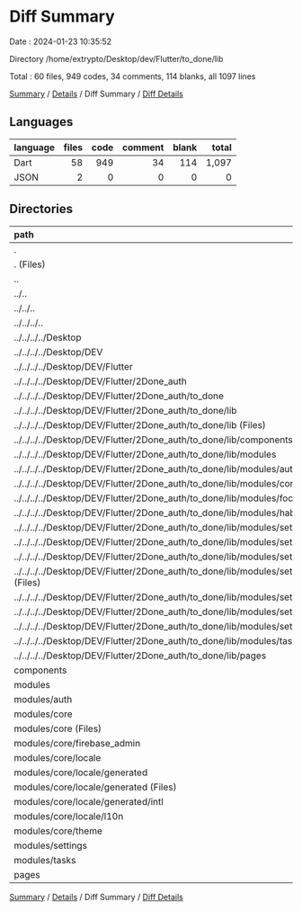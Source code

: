 # Diff Summary

Date : 2024-01-23 10:35:52

Directory /home/extrypto/Desktop/dev/Flutter/to_done/lib

Total : 60 files,  949 codes, 34 comments, 114 blanks, all 1097 lines

[Summary](results.md) / [Details](details.md) / Diff Summary / [Diff Details](diff-details.md)

## Languages
| language | files | code | comment | blank | total |
| :--- | ---: | ---: | ---: | ---: | ---: |
| Dart | 58 | 949 | 34 | 114 | 1,097 |
| JSON | 2 | 0 | 0 | 0 | 0 |

## Directories
| path | files | code | comment | blank | total |
| :--- | ---: | ---: | ---: | ---: | ---: |
| . | 60 | 949 | 34 | 114 | 1,097 |
| . (Files) | 1 | 11 | 0 | 2 | 13 |
| .. | 27 | -1,072 | -77 | -143 | -1,292 |
| ../.. | 27 | -1,072 | -77 | -143 | -1,292 |
| ../../.. | 27 | -1,072 | -77 | -143 | -1,292 |
| ../../../.. | 27 | -1,072 | -77 | -143 | -1,292 |
| ../../../../Desktop | 27 | -1,072 | -77 | -143 | -1,292 |
| ../../../../Desktop/DEV | 27 | -1,072 | -77 | -143 | -1,292 |
| ../../../../Desktop/DEV/Flutter | 27 | -1,072 | -77 | -143 | -1,292 |
| ../../../../Desktop/DEV/Flutter/2Done_auth | 27 | -1,072 | -77 | -143 | -1,292 |
| ../../../../Desktop/DEV/Flutter/2Done_auth/to_done | 27 | -1,072 | -77 | -143 | -1,292 |
| ../../../../Desktop/DEV/Flutter/2Done_auth/to_done/lib | 27 | -1,072 | -77 | -143 | -1,292 |
| ../../../../Desktop/DEV/Flutter/2Done_auth/to_done/lib (Files) | 1 | -19 | 0 | -3 | -22 |
| ../../../../Desktop/DEV/Flutter/2Done_auth/to_done/lib/components | 3 | -132 | -9 | -17 | -158 |
| ../../../../Desktop/DEV/Flutter/2Done_auth/to_done/lib/modules | 21 | -709 | -62 | -109 | -880 |
| ../../../../Desktop/DEV/Flutter/2Done_auth/to_done/lib/modules/auth | 8 | -483 | -21 | -54 | -558 |
| ../../../../Desktop/DEV/Flutter/2Done_auth/to_done/lib/modules/core | 3 | -77 | -13 | -10 | -100 |
| ../../../../Desktop/DEV/Flutter/2Done_auth/to_done/lib/modules/focus | 1 | 0 | 0 | -1 | -1 |
| ../../../../Desktop/DEV/Flutter/2Done_auth/to_done/lib/modules/habbits | 1 | 0 | 0 | -1 | -1 |
| ../../../../Desktop/DEV/Flutter/2Done_auth/to_done/lib/modules/settings | 7 | -149 | -28 | -42 | -219 |
| ../../../../Desktop/DEV/Flutter/2Done_auth/to_done/lib/modules/settings/locale | 4 | -110 | -28 | -32 | -170 |
| ../../../../Desktop/DEV/Flutter/2Done_auth/to_done/lib/modules/settings/locale/generated | 3 | -109 | -28 | -32 | -169 |
| ../../../../Desktop/DEV/Flutter/2Done_auth/to_done/lib/modules/settings/locale/generated (Files) | 1 | -56 | -8 | -15 | -79 |
| ../../../../Desktop/DEV/Flutter/2Done_auth/to_done/lib/modules/settings/locale/generated/intl | 2 | -53 | -20 | -17 | -90 |
| ../../../../Desktop/DEV/Flutter/2Done_auth/to_done/lib/modules/settings/locale/l10n | 1 | -1 | 0 | 0 | -1 |
| ../../../../Desktop/DEV/Flutter/2Done_auth/to_done/lib/modules/settings/theme | 3 | -39 | 0 | -10 | -49 |
| ../../../../Desktop/DEV/Flutter/2Done_auth/to_done/lib/modules/tasks | 1 | 0 | 0 | -1 | -1 |
| ../../../../Desktop/DEV/Flutter/2Done_auth/to_done/lib/pages | 2 | -212 | -6 | -14 | -232 |
| components | 1 | 22 | 1 | 5 | 28 |
| modules | 30 | 1,939 | 110 | 244 | 2,293 |
| modules/auth | 10 | 569 | 35 | 73 | 677 |
| modules/core | 11 | 299 | 58 | 64 | 421 |
| modules/core (Files) | 3 | 93 | 12 | 9 | 114 |
| modules/core/firebase_admin | 1 | 53 | 8 | 11 | 72 |
| modules/core/locale | 4 | 110 | 28 | 32 | 170 |
| modules/core/locale/generated | 3 | 109 | 28 | 32 | 169 |
| modules/core/locale/generated (Files) | 1 | 56 | 8 | 15 | 79 |
| modules/core/locale/generated/intl | 2 | 53 | 20 | 17 | 90 |
| modules/core/locale/l10n | 1 | 1 | 0 | 0 | 1 |
| modules/core/theme | 3 | 43 | 10 | 12 | 65 |
| modules/settings | 1 | 103 | 5 | 4 | 112 |
| modules/tasks | 8 | 968 | 12 | 103 | 1,083 |
| pages | 1 | 49 | 0 | 6 | 55 |

[Summary](results.md) / [Details](details.md) / Diff Summary / [Diff Details](diff-details.md)